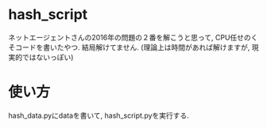 # hash_script
ネットエージェントさんの2016年の問題の２番を解こうと思って, CPU任せのくそコードを書いたやつ. 結局解けてません.
(理論上は時間があれば解けますが, 現実的ではないっぽい)

# 使い方
hash_data.pyにdataを書いて, hash_script.pyを実行する.
